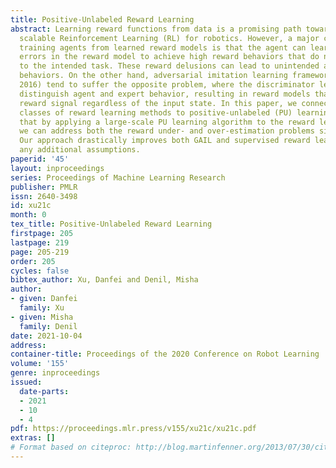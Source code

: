 ```yaml
---
title: Positive-Unlabeled Reward Learning
abstract: Learning reward functions from data is a promising path towards achieving
  scalable Reinforcement Learning (RL) for robotics. However, a major challenge in
  training agents from learned reward models is that the agent can learn to exploit
  errors in the reward model to achieve high reward behaviors that do not correspond
  to the intended task. These reward delusions can lead to unintended and even dangerous
  behaviors. On the other hand, adversarial imitation learning frameworks (Ho et al.,
  2016) tend to suffer the opposite problem, where the discriminator learns to trivially
  distinguish agent and expert behavior, resulting in reward models that produce low
  reward signal regardless of the input state. In this paper, we connect these two
  classes of reward learning methods to positive-unlabeled (PU) learning, and show
  that by applying a large-scale PU learning algorithm to the reward learning problem,
  we can address both the reward under- and over-estimation problems simultaneously.
  Our approach drastically improves both GAIL and supervised reward learning, without
  any additional assumptions.
paperid: '45'
layout: inproceedings
series: Proceedings of Machine Learning Research
publisher: PMLR
issn: 2640-3498
id: xu21c
month: 0
tex_title: Positive-Unlabeled Reward Learning
firstpage: 205
lastpage: 219
page: 205-219
order: 205
cycles: false
bibtex_author: Xu, Danfei and Denil, Misha
author:
- given: Danfei
  family: Xu
- given: Misha
  family: Denil
date: 2021-10-04
address:
container-title: Proceedings of the 2020 Conference on Robot Learning
volume: '155'
genre: inproceedings
issued:
  date-parts:
  - 2021
  - 10
  - 4
pdf: https://proceedings.mlr.press/v155/xu21c/xu21c.pdf
extras: []
# Format based on citeproc: http://blog.martinfenner.org/2013/07/30/citeproc-yaml-for-bibliographies/
---
```

